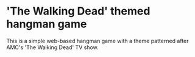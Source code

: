 # 'The Walking Dead' themed hangman game

This is a simple web-based hangman game with a theme patterned after AMC's 'The Walking Dead' TV show.
